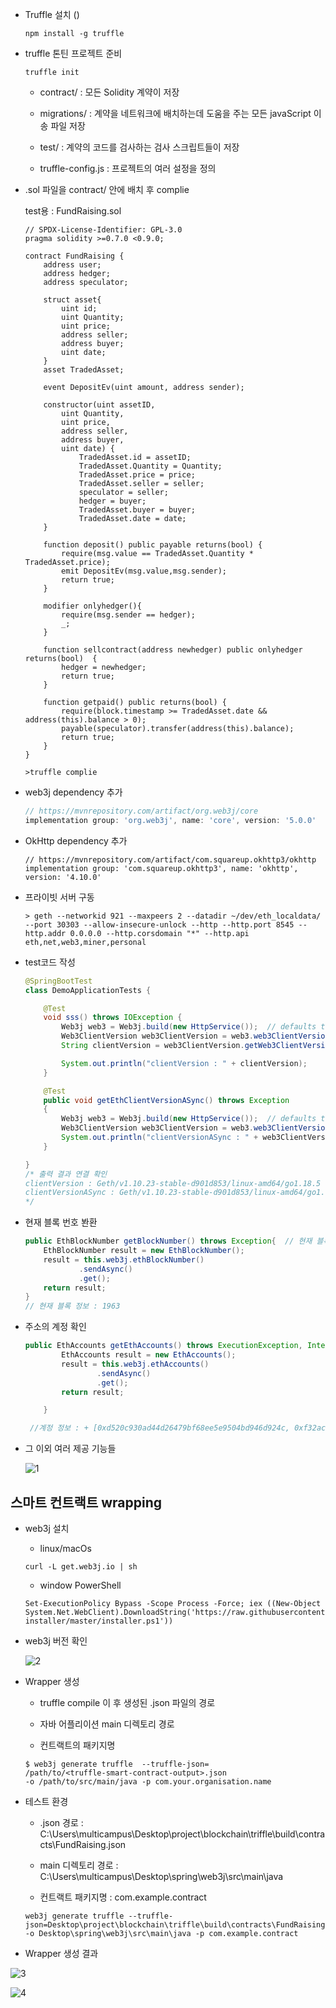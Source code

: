 * Truffle 설치 ()  

  ```
  npm install -g truffle
  ```
* truffle 톤틴 프로젝트 준비
  ```
  truffle init
  ```

  * contract/ : 모든 Solidity 계약이 저장

  * migrations/ : 계약을 네트워크에 배치하는데 도움을 주는 모든 javaScript 이송 파일 저장

  * test/ : 계약의 코드를 검사하는 검사 스크립트들이 저장

  * truffle-config.js : 프로젝트의 여러 설정을 정의

* .sol 파일을 contract/ 안에 배치 후 complie

    test용 : FundRaising.sol
    ```
    // SPDX-License-Identifier: GPL-3.0
    pragma solidity >=0.7.0 <0.9.0;

    contract FundRaising {
        address user;
        address hedger;
        address speculator;

        struct asset{
            uint id;
            uint Quantity;
            uint price;
            address seller;
            address buyer;
            uint date;
        }
        asset TradedAsset;

        event DepositEv(uint amount, address sender);

        constructor(uint assetID,
            uint Quantity,
            uint price,
            address seller,
            address buyer,
            uint date) {
                TradedAsset.id = assetID;
                TradedAsset.Quantity = Quantity;
                TradedAsset.price = price;
                TradedAsset.seller = seller;
                speculator = seller;
                hedger = buyer;
                TradedAsset.buyer = buyer;
                TradedAsset.date = date;
        }

        function deposit() public payable returns(bool) {
            require(msg.value == TradedAsset.Quantity * TradedAsset.price);
            emit DepositEv(msg.value,msg.sender);
            return true;
        }

        modifier onlyhedger(){
            require(msg.sender == hedger);
            _;
        }

        function sellcontract(address newhedger) public onlyhedger returns(bool)  {
            hedger = newhedger;
            return true;
        }

        function getpaid() public returns(bool) {
            require(block.timestamp >= TradedAsset.date && address(this).balance > 0);
            payable(speculator).transfer(address(this).balance);
            return true;
        }
    }
    ```

    ```
    >truffle complie
    ```

* web3j dependency 추가
    ```gradle
    // https://mvnrepository.com/artifact/org.web3j/core
    implementation group: 'org.web3j', name: 'core', version: '5.0.0'
    ```
* OkHttp dependency 추가
    ```
    // https://mvnrepository.com/artifact/com.squareup.okhttp3/okhttp
    implementation group: 'com.squareup.okhttp3', name: 'okhttp', version: '4.10.0'
    ```


* 프라이빗 서버 구동
    ```
    > geth --networkid 921 --maxpeers 2 --datadir ~/dev/eth_localdata/ --port 30303 --allow-insecure-unlock --http --http.port 8545 --http.addr 0.0.0.0 --http.corsdomain "*" --http.api eth,net,web3,miner,personal
    ```


* test코드 작성
    ```java
    @SpringBootTest
    class DemoApplicationTests {

        @Test
        void sss() throws IOException {
            Web3j web3 = Web3j.build(new HttpService());  // defaults to http://localhost:8545/
            Web3ClientVersion web3ClientVersion = web3.web3ClientVersion().send();
            String clientVersion = web3ClientVersion.getWeb3ClientVersion();

            System.out.println("clientVersion : " + clientVersion);
        }

        @Test
        public void getEthClientVersionASync() throws Exception
        {
            Web3j web3 = Web3j.build(new HttpService());  // defaults to http://localhost:8545/
            Web3ClientVersion web3ClientVersion = web3.web3ClientVersion().sendAsync().get();
            System.out.println("clientVersionASync : " + web3ClientVersion.getWeb3ClientVersion());
        }

    }
    /* 출력 결과 연결 확인
    clientVersion : Geth/v1.10.23-stable-d901d853/linux-amd64/go1.18.5
    clientVersionASync : Geth/v1.10.23-stable-d901d853/linux-amd64/go1.18.5
    */
    ```

* 현재 블록 번호 봔환
    ```java
    public EthBlockNumber getBlockNumber() throws Exception{  // 현재 블록 번호
        EthBlockNumber result = new EthBlockNumber();
        result = this.web3j.ethBlockNumber()
                .sendAsync()
                .get();
        return result;
    }
    // 현재 블록 정보 : 1963
    ```

* 주소의 계정 확인
    ```java
    public EthAccounts getEthAccounts() throws ExecutionException, InterruptedException {
            EthAccounts result = new EthAccounts();
            result = this.web3j.ethAccounts()
                    .sendAsync()
                    .get();
            return result;

        }

     //계정 정보 : + [0xd520c930ad44d26479bf68ee5e9504bd946d924c, 0xf32ac93d2a067ad49671216bdb7317741fdaea9a, 0xa101f8b1b8c9dccc605180091fec4e172307d1a6, 0xb7b50bc2d57a108d2c2edd279b7f3ac5a3ddbb14, 0xf87cc28f62d85931eb4e67759e51280e93b91ca9]   
    ```

* 그 이외 여러 제공 기능들

    ![1](as/1.PNG)


## 스마트 컨트랙트 wrapping

* web3j 설치

    * linux/macOs
    ```
    curl -L get.web3j.io | sh
    ```

    * window PowerShell
    ```
    Set-ExecutionPolicy Bypass -Scope Process -Force; iex ((New-Object System.Net.WebClient).DownloadString('https://raw.githubusercontent.com/web3j/web3j-installer/master/installer.ps1'))
    ```

* web3j 버전 확인 

    ![2](as/2.PNG)

* Wrapper 생성

    * truffle compile 이 후 생성된 .json 파일의 경로

    * 자바 어플리이션 main 디렉토리 경로

    * 컨트랙트의 패키지명   

    ```
    $ web3j generate truffle  --truffle-json=
  /path/to/<truffle-smart-contract-output>.json 
  -o /path/to/src/main/java -p com.your.organisation.name
    ```

* 테스트 환경

    *  .json 경로 : C:\Users\multicampus\Desktop\project\blockchain\triffle\build\contracts\FundRaising.json

    * main 디렉토리 경로 : C:\Users\multicampus\Desktop\spring\web3j\src\main\java

    * 컨트랙트 패키지명 : com.example.contract

    ```
    web3j generate truffle --truffle-json=Desktop\project\blockchain\triffle\build\contracts\FundRaising.json -o Desktop\spring\web3j\src\main\java -p com.example.contract
    ```

* Wrapper 생성 결과

![3](as/3.PNG)

![4](as/4.PNG)
